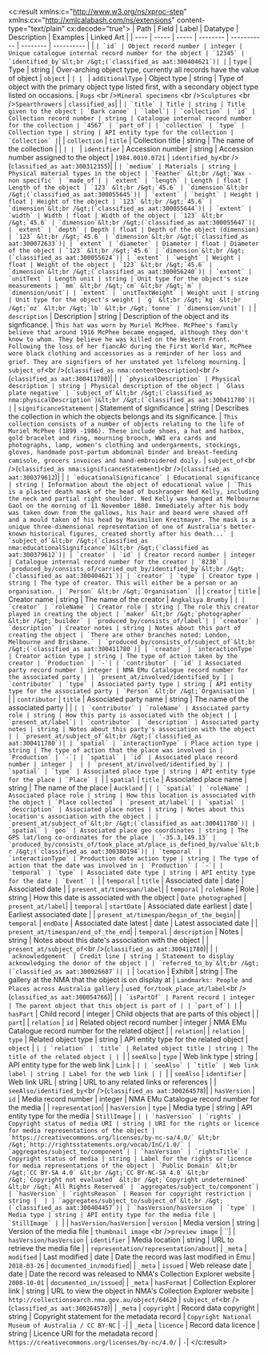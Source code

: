 <c:result xmlns:c="http://www.w3.org/ns/xproc-step" xmlns:cx="http://xmlcalabash.com/ns/extensions" content-type="text/plain" cx:decode="true">
| Path | Field | Label | Datatype | Description | Examples | Linked Art |
| ---- | ----- | ----- | -------- | ----------- | -------- | ---------- |
| `` | `id` | Object record number | integer | Unique catalogue internal record number for the object | `12345` | `identified_by`&lt;br /&gt;(`classified_as aat:300404621`)|
| `` | `type` | Type | string | Over-arching object type, currently all records have the value of object | `object` | ``|
| `` | `additionalType` | Object type | string | Type of object with the primary object type listed first, with a secondary object type listed on occasions. | `Rugs` &lt;br /&gt;`Mineral specimens` &lt;br /&gt;`Sculptures` &lt;br /&gt;`Spearthrowers` | `classified_as`|
| `` | `title` | Title | string | Title given to the object | `Bark canoe` | `label`|
| `collection` | `id` | Collection record number | string | Catalogue internal record number for the collection | `4567` | `part_of`|
| `collection` | `type` | Collection type | string | API entity type for the collection | `Collection` | ``|
| `collection` | `title` | Collection title | string | The name of the collection | | ``|
| `` | `identifier` | Accession number | string | Accession number assigned to the object | `1984.0010.0721` | `identified_by`&lt;br /&gt;(`classified_as aat:300312355`)|
| `` | `medium` | Materials | string | Physical material types in the object | `Feather` &lt;br /&gt;`Wax - non specific` | `made_of`|
| `extent` | `length` | Length | float | Length of the object | `123` &lt;br /&gt;`45.6` | `dimension`&lt;br /&gt;(`classified_as aat:300055645`)|
| `extent` | `height` | Height | float | Height of the object | `123` &lt;br /&gt;`45.6` | `dimension`&lt;br /&gt;(`classified_as aat:300055644`)|
| `extent` | `width` | Width | float | Width of the object | `123` &lt;br /&gt;`45.6` | `dimension`&lt;br /&gt;(`classified_as aat:300055647`)|
| `extent` | `depth` | Depth | float | Depth of the object (dimension) | `123` &lt;br /&gt;`45.6` | `dimension`&lt;br /&gt;(`classified_as aat:300072633`)|
| `extent` | `diameter` | Diameter | float | Diameter of the object | `123` &lt;br /&gt;`45.6` | `dimension`&lt;br /&gt;(`classified_as aat:300055624`)|
| `extent` | `weight` | Weight | float | Weight of the object | `123` &lt;br /&gt;`45.6` | `dimension`&lt;br /&gt;(`classified_as aat:300056240`)|
| `extent` | `unitText` | Length unit | string | Unit type for the object's size measurements | `mm` &lt;br /&gt;`cm` &lt;br /&gt;`m` | `dimension/unit`|
| `extent` | `unitTextWeight` | Weight unit | string | Unit type for the object's weight | `g` &lt;br /&gt;`kg` &lt;br /&gt;`oz` &lt;br /&gt;`lb` &lt;br /&gt;`tonne` | `dimension/unit`|
| `` | `description` | Description | string | Description of the object and its signficance. | `This hat was worn by Muriel McPhee. McPhee's family believe that around 1916 McPhee became engaged, although they don't know to whom. They believe he was killed on the Western Front. Following the loss of her fiancÃ© during the First World War, McPhee wore black clothing and accessories as a reminder of her loss and grief. They are signifiers of her unstated yet lifelong mourning.` | `subject_of`&lt;br /&gt;(`classified_as nma:contentDescription`)&lt;br /&gt;(`classified_as aat:300411780`)|
| `` | `physicalDescription` | Physical description | string | Physical description of the object | `Glass plate negative` | `subject_of`&lt;br /&gt;(`classified_as nma:physicalDescription`)&lt;br /&gt;(`classified_as aat:300411780`)|
| `` | `significanceStatement` | Statement of significance | string | Describes the collection in which the objects belongs and its significance. | `This collection consists of a number of objects relating to the life of Muriel McPhee (1899 -1986). These include shoes, a hat and hatbox, gold bracelet and ring, mourning brooch, WWI era cards and photographs, lamp, women's clothing and undergarments, stockings, gloves, handmade post-partum abdominal binder and breast-feeding camisole, grocers invoices and hand-embroidered doily.` | `subject_of`&lt;br /&gt;(`classified_as nma:significanceStatement`)&lt;br /&gt;(`classified_as aat:300379612`)|
| `` | `educationalSignificance` | Educational significance | string | Information about the object of educational value | `This is a plaster death mask of the head of bushranger Ned Kelly, including the neck and partial right shoulder. Ned Kelly was hanged at Melbourne Gaol on the morning of 11 November 1880. Immediately after his body was taken down from the gallows, his hair and beard were shaved off and a mould taken of his head by Maximilien Kreitmayer. The mask is a unique three-dimensional representation of one of Australia's better-known historical figures, created shortly after his death...` | `subject_of`&lt;br /&gt;(`classified_as nma:educationalSignificance`)&lt;br /&gt;(`classified_as aat:300379612`)|
| `creator` | `id` | Creator record number | integer | Catalogue internal record number for the creator | `8230` | `produced_by/consists_of/carried_out_by/identified_by`&lt;br /&gt;(`classified_as aat:300404621`)|
| `creator` | `type` | Creator type | string | The type of creator. This will either be a person or an organisation. | `Person` &lt;br /&gt;`Organisation` | ``|
| `creator` | `title` | Creator name | string | The name of the creator | `Angkaliya Brumby` | ``|
| `creator` | `roleName` | Creator role | string | The role this creator played in creating the object | `maker` &lt;br /&gt;`photographer` &lt;br /&gt;`builder` | `produced_by/consists_of/label`|
| `creator` | `description` | Creator notes | string | Notes about this part of creating the object | `There are other branches noted: London, Melbourne and Brisbane.` | `produced_by/consists_of/subject_of`&lt;br /&gt;(`classified_as aat:300411780`)|
| `creator` | `interactionType` | Creator action type | string | The type of action taken by the creator | `Production` | `-`|
| `contributor` | `id` | Associated party record number | integer | NMA EMu Catalogue record number for the associated party | | `present_at/involved/identified_by`|
| `contributor` | `type` | Associated party type | string | API entity type for the associated party | `Person` &lt;br /&gt;`Organisation` | ``|
| `contributor` | `title` | Associated party name | string | The name of the associated party | | ``|
| `contributor` | `roleName` | Associated party role | string | How this party is associated with the object | | `present_at/label`|
| `contributor` | `description` | Associated party notes | string | Notes about this party's association with the object | | `present_at/subject_of`&lt;br /&gt;(`classified_as aat:300411780`)|
| `spatial` | `interactionType` | Place action type | string | The type of action that the place was involved in | `Production` | `-`|
| `spatial` | `id` | Associated place record number | integer |  | | `present_at/involved/identified_by`|
| `spatial` | `type` | Associated place type | string | API entity type for the place | `Place` | ``|
| `spatial` | `title` | Associated place name | string | The name of the place | `Auckland` | ``|
| `spatial` | `roleName` | Associated place role | string | How this location is associated with the object | `Place collected` | `present_at/label`|
| `spatial` | `description` | Associated place notes | string | Notes about this location's association with the object | | `present_at/subject_of`&lt;br /&gt;(`classified_as aat:300411780`)|
| `spatial` | `geo` | Associated place geo coordinates | string | The GPS lat/long co-ordinates for the place | `-35.3,149.13` | `produced_by/consists_of/took_place_at/place_is_defined_by/value`&lt;br /&gt;(`classified_as aat:300380194`)|
| `temporal` | `interactionType` | Production date action type | string | The type of action that the date was involved in | `Production` | `-`|
| `temporal` | `type` | Associated date type | string | API entity type for the date | `Event` | ``|
| `temporal` | `title` | Associated date | date | Associated date | | `present_at/timespan/label`|
| `temporal` | `roleName` | Role | string | How this date is associated with the object | `Date photographed` | `present_at/label`|
| `temporal` | `startDate` | Associated date earliest | date | Earliest associated date | | `present_at/timespan/begin_of_the_begin`|
| `temporal` | `endDate` | Associated date latest | date | Latest associated date | | `present_at/timespan/end_of_the_end`|
| `temporal` | `description` | Notes | string | Notes about this date's association with the object | | `present_at/subject_of`&lt;br /&gt;(`classified_as aat:300411780`)|
| `` | `acknowledgement` | Credit line | string | Statement to display acknowledging the donor of the object | | `referred_to_by`&lt;br /&gt;(`classified_as aat:300026687`)|
| `` | `location` | Exhibit | string | The gallery at the NMA that the object is on display at | `Landmarks: People and Places across Australia gallery` | `used_for/took_place_at/label`&lt;br /&gt;(`classified_as aat:300054766`)|
| `` | `isPartOf` | Parent record | integer | The parent object that this object is part of | | `part_of`|
| `` | `hasPart` | Child record | integer | Child objects that are parts of this object | | `part`|
| `relation` | `id` | Related object record number | integer | NMA EMu Catalogue record number for the related object | | `relation`|
| `relation` | `type` | Related object type | string | API entity type for the related object | `object` | ``|
| `relation` | `title` | Related object title | string | The title of the related object | | ``|
| `seeAlso` | `type` | Web link type | string | API entity type for the web link | `Link` | ``|
| `seeAlso` | `title` | Web link label | string | Label for the web link | | ``|
| `seeAlso` | `identifier` | Web link URL | string | URL to any related links or references | | `seeAlso/identified_by`&lt;br /&gt;(`classified_as aat:300264578`)|
| `hasVersion` | `id` | Media record number | integer | NMA EMu Catalogue record number for the media | | `representation`|
| `hasVersion` | `type` | Media type | string | API entity type for the media | `StillImage` | ``|
| `hasVersion` | `rights` | Copyright status of media URI | string | URI for the rights or licence for media representations of the object | `https://creativecommons.org/licenses/by-nc-sa/4.0/` &lt;br /&gt;`http://rightsstatements.org/vocab/InC/1.0/` | `aggregates/subject_to/component`|
| `hasVersion` | `rightsTitle` | Copyright status of media | string | Label for the rights or licence for media representations of the object | `Public Domain` &lt;br /&gt;`CC BY-SA 4.0` &lt;br /&gt;`CC BY-NC-SA 4.0` &lt;br /&gt;`Copyright not evaluated` &lt;br /&gt;`Copyright undetermined` &lt;br /&gt;`All Rights Reserved` | `aggregates/subject_to/component`|
| `hasVersion` | `rightsReason` | Reason for copyright restriction | string |  | | `aggregates/subject_to/subject_of`&lt;br /&gt;(`classified_as aat:300404457`)|
| `hasVersion/hasVersion` | `type` | Media type | string | API entity type for the media file | `StillImage` | ``|
| `hasVersion/hasVersion` | `version` | Media version | string | Version of the media file | `thumbnail image` &lt;br /&gt;`preview image` | ``|
| `hasVersion/hasVersion` | `identifier` | Media location | string | URL to retrieve the media file | | `representation/representation/about`|
| `_meta` | `modified` | Last modified | date | Date the record was last modified in Emu | `2018-03-26` | `documented_in/modified`|
| `_meta` | `issued` | Web release date | date | Date the record was released to NMA's Collection Explorer website | `2008-10-01` | `documented_in/issued`|
| `_meta` | `hasFormat` | Collection Explorer link | string | URL to view the object in NMA's Collection Explorer website | `http://collectionsearch.nma.gov.au/object/64620` | `subject_of`&lt;br /&gt;(`classified_as aat:300264578`)|
| `_meta` | `copyright` | Record data copyright | string | Copyright statement for the metadata record | `Copyright National Museum of Australia / CC BY-NC` | `-`|
| `_meta` | `licence` | Record data licence | string | Licence URI for the metadata record | `https://creativecommons.org/licenses/by-nc/4.0/` | `-`|
</c:result>